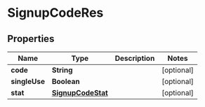 
# SignupCodeRes

## Properties
Name | Type | Description | Notes
------------ | ------------- | ------------- | -------------
**code** | **String** |  |  [optional]
**singleUse** | **Boolean** |  |  [optional]
**stat** | [**SignupCodeStat**](SignupCodeStat.md) |  |  [optional]



